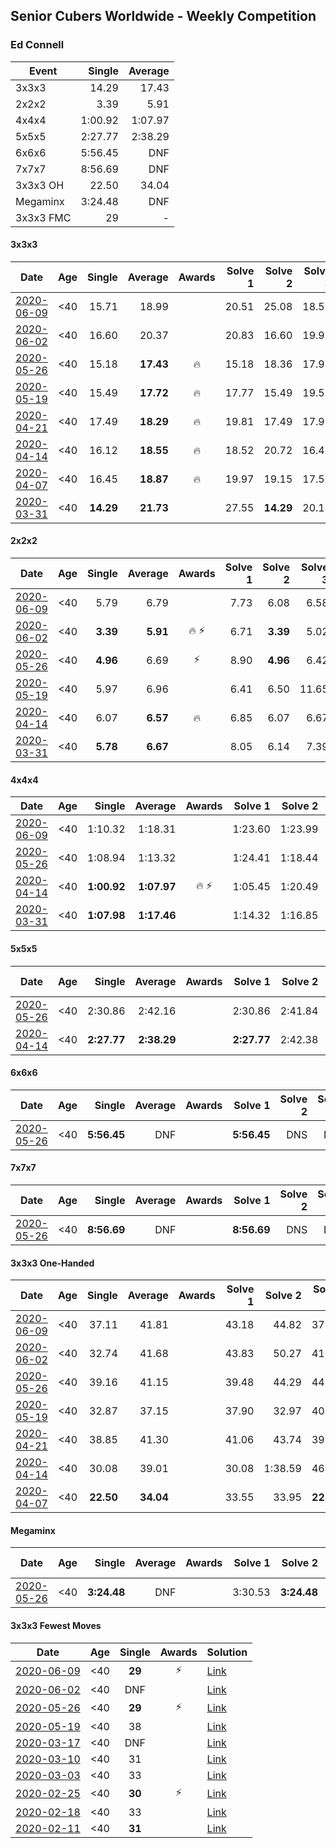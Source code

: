 ## Senior Cubers Worldwide - Weekly Competition
### Ed Connell

| Event | Single | Average |
| -- | --: | --: |
| 3x3x3 | 14.29 | 17.43 |
| 2x2x2 | 3.39 | 5.91 |
| 4x4x4 | 1:00.92 | 1:07.97 |
| 5x5x5 | 2:27.77 | 2:38.29 |
| 6x6x6 | 5:56.45 | DNF |
| 7x7x7 | 8:56.69 | DNF |
| 3x3x3 OH | 22.50 | 34.04 |
| Megaminx | 3:24.48 | DNF |
| 3x3x3 FMC | 29 | - |

#### 3x3x3

| Date | Age | Single | Average | Awards | Solve 1 | Solve 2 | Solve 3 | Solve 4 | Solve 5 | Video |
| :--: | :--: | --: | --: | :--: | --: | --: | --: | --: | --: | :-- |
| [2020-06-09](../333/results/2020-06-09.md) | <40 | 15.71 | 18.99 |  | 20.51 | 25.08 | 18.51 | 15.71 | 17.95 | [Link](https://www.facebook.com/events/903549840109576/permalink/906639443133949/) |
| [2020-06-02](../333/results/2020-06-02.md) | <40 | 16.60 | 20.37 |  | 20.83 | 16.60 | 19.96 | 21.15 | 20.32 | [Link](https://www.facebook.com/events/3373950429496747/permalink/3381554995402957/) |
| [2020-05-26](../333/results/2020-05-26.md) | <40 | 15.18 | **17.43** | 🔥 | 15.18 | 18.36 | 17.98 | 15.95 | 18.95 | [Link](https://www.facebook.com/events/688407551989463/permalink/691154921714726/) |
| [2020-05-19](../333/results/2020-05-19.md) | <40 | 15.49 | **17.72** | 🔥 | 17.77 | 15.49 | 19.59 | 19.38 | 16.02 | [Link](https://www.facebook.com/events/1880761498725633/permalink/1885616124906837/) |
| [2020-04-21](../333/results/2020-04-21.md) | <40 | 17.49 | **18.29** | 🔥 | 19.81 | 17.49 | 17.96 | 19.35 | 17.55 | [Link](https://www.facebook.com/events/880278499062375/permalink/883228898767335/) |
| [2020-04-14](../333/results/2020-04-14.md) | <40 | 16.12 | **18.55** | 🔥 | 18.52 | 20.72 | 16.41 | 16.12 | 22.27 | [Link](https://www.facebook.com/events/982619255468618/permalink/985739345156609/) |
| [2020-04-07](../333/results/2020-04-07.md) | <40 | 16.45 | **18.87** | 🔥 | 19.97 | 19.15 | 17.50 | 16.45 | 20.07 | [Link](https://www.facebook.com/events/510082903229069/permalink/511553629748663/) |
| [2020-03-31](../333/results/2020-03-31.md) | <40 | **14.29** | **21.73** |  | 27.55 | **14.29** | 20.14 | 20.80 | 24.26 | [Link](https://www.facebook.com/events/207898257161923/permalink/209185620366520/) |


#### 2x2x2

| Date | Age | Single | Average | Awards | Solve 1 | Solve 2 | Solve 3 | Solve 4 | Solve 5 | Video |
| :--: | :--: | --: | --: | :--: | --: | --: | --: | --: | --: | :-- |
| [2020-06-09](../222/results/2020-06-09.md) | <40 | 5.79 | 6.79 |  | 7.73 | 6.08 | 6.58 | 7.71 | 5.79 | [Link](https://www.facebook.com/events/903549840109576/permalink/906634199801140/) |
| [2020-06-02](../222/results/2020-06-02.md) | <40 | **3.39** | **5.91** | 🔥 ⚡ | 6.71 | **3.39** | 5.02 | 6.01 | 7.92 | [Link](https://www.facebook.com/events/3373950429496747/permalink/3381586012066522/) |
| [2020-05-26](../222/results/2020-05-26.md) | <40 | **4.96** | 6.69 | ⚡ | 8.90 | **4.96** | 6.42 | 6.93 | 6.72 | [Link](https://www.facebook.com/events/688407551989463/permalink/691158718381013/) |
| [2020-05-19](../222/results/2020-05-19.md) | <40 | 5.97 | 6.96 |  | 6.41 | 6.50 | 11.65 | 5.97 | 7.96 | [Link](https://www.facebook.com/events/1880761498725633/permalink/1885639354904514/) |
| [2020-04-14](../222/results/2020-04-14.md) | <40 | 6.07 | **6.57** | 🔥 | 6.85 | 6.07 | 6.67 | 6.52 | 6.51 | [Link](https://www.facebook.com/events/982619255468618/permalink/985744501822760/) |
| [2020-03-31](../222/results/2020-03-31.md) | <40 | **5.78** | **6.67** |  | 8.05 | 6.14 | 7.39 | **5.78** | 6.48 | [Link](https://www.facebook.com/events/637372103486119/permalink/638709733352356/) |


#### 4x4x4

| Date | Age | Single | Average | Awards | Solve 1 | Solve 2 | Solve 3 | Solve 4 | Solve 5 | Video |
| :--: | :--: | --: | --: | :--: | --: | --: | --: | --: | --: | :-- |
| [2020-06-09](../444/results/2020-06-09.md) | <40 | 1:10.32 | 1:18.31 |  | 1:23.60 | 1:23.99 | 1:10.32 | 1:19.45 | 1:11.88 | [Link](https://www.facebook.com/events/1130228284009045/permalink/1133579520340588/) |
| [2020-05-26](../444/results/2020-05-26.md) | <40 | 1:08.94 | 1:13.32 |  | 1:24.41 | 1:18.44 | 1:09.98 | 1:11.54 | 1:08.94 | [Link](https://www.facebook.com/events/637852836799991/permalink/640330029885605/) |
| [2020-04-14](../444/results/2020-04-14.md) | <40 | **1:00.92** | **1:07.97** | 🔥 ⚡ | 1:05.45 | 1:20.49 | 1:11.06 | **1:00.92** | 1:07.41 | [Link](https://www.facebook.com/events/1400953806773430/permalink/1404450843090393/) |
| [2020-03-31](../444/results/2020-03-31.md) | <40 | **1:07.98** | **1:17.46** |  | 1:14.32 | 1:16.85 | 1:21.20 | **1:07.98** | 1:30.00 | [Link](https://www.facebook.com/events/269276700734640/permalink/270625277266449/) |


#### 5x5x5

| Date | Age | Single | Average | Awards | Solve 1 | Solve 2 | Solve 3 | Solve 4 | Solve 5 | Video |
| :--: | :--: | --: | --: | :--: | --: | --: | --: | --: | --: | :-- |
| [2020-05-26](../555/results/2020-05-26.md) | <40 | 2:30.86 | 2:42.16 |  | 2:30.86 | 2:41.84 | 2:53.77 | DNS | DNS | [Link](https://www.facebook.com/events/637852836799991/permalink/640338936551381/) |
| [2020-04-14](../555/results/2020-04-14.md) | <40 | **2:27.77** | **2:38.29** |  | **2:27.77** | 2:42.38 | 2:44.73 | DNS | DNS | [Link](https://www.facebook.com/events/1400953806773430/permalink/1404474776421333/) |


#### 6x6x6

| Date | Age | Single | Average | Awards | Solve 1 | Solve 2 | Solve 3 | Video |
| :--: | :--: | --: | --: | :--: | --: | --: | --: | :-- |
| [2020-05-26](../666/results/2020-05-26.md) | <40 | **5:56.45** | DNF |  | **5:56.45** | DNS | DNS | [Link](https://www.facebook.com/events/637852836799991/permalink/640361549882453/) |


#### 7x7x7

| Date | Age | Single | Average | Awards | Solve 1 | Solve 2 | Solve 3 | Video |
| :--: | :--: | --: | --: | :--: | --: | --: | --: | :-- |
| [2020-05-26](../777/results/2020-05-26.md) | <40 | **8:56.69** | DNF |  | **8:56.69** | DNS | DNS | [Link](https://www.facebook.com/events/637852836799991/permalink/640364566548818/) |


#### 3x3x3 One-Handed

| Date | Age | Single | Average | Awards | Solve 1 | Solve 2 | Solve 3 | Solve 4 | Solve 5 | Video |
| :--: | :--: | --: | --: | :--: | --: | --: | --: | --: | --: | :-- |
| [2020-06-09](../333oh/results/2020-06-09.md) | <40 | 37.11 | 41.81 |  | 43.18 | 44.82 | 37.11 | 43.93 | 38.31 | [Link](https://www.facebook.com/events/903549840109576/permalink/906641523133741/) |
| [2020-06-02](../333oh/results/2020-06-02.md) | <40 | 32.74 | 41.68 |  | 43.83 | 50.27 | 41.46 | 32.74 | 39.74 | [Link](https://www.facebook.com/events/3373950429496747/permalink/3381573405401116/) |
| [2020-05-26](../333oh/results/2020-05-26.md) | <40 | 39.16 | 41.15 |  | 39.48 | 44.29 | 44.58 | 39.16 | 39.67 | [Link](https://www.facebook.com/events/688407551989463/permalink/691149815048570/) |
| [2020-05-19](../333oh/results/2020-05-19.md) | <40 | 32.87 | 37.15 |  | 37.90 | 32.97 | 40.59 | 46.65 | 32.87 | [Link](https://www.facebook.com/events/1880761498725633/permalink/1885626538239129/) |
| [2020-04-21](../333oh/results/2020-04-21.md) | <40 | 38.85 | 41.30 |  | 41.06 | 43.74 | 39.11 | 45.25 | 38.85 | [Link](https://www.facebook.com/events/880278499062375/permalink/883221008768124/) |
| [2020-04-14](../333oh/results/2020-04-14.md) | <40 | 30.08 | 39.01 |  | 30.08 | 1:38.59 | 46.42 | 39.87 | 30.75 | [Link](https://www.facebook.com/events/982619255468618/permalink/985752388488638/) |
| [2020-04-07](../333oh/results/2020-04-07.md) | <40 | **22.50** | **34.04** |  | 33.55 | 33.95 | **22.50** | 40.72 | 34.62 | [Link](https://www.facebook.com/events/682716079141575/permalink/684177285662121/) |


#### Megaminx

| Date | Age | Single | Average | Awards | Solve 1 | Solve 2 | Solve 3 | Solve 4 | Solve 5 | Video |
| :--: | :--: | --: | --: | :--: | --: | --: | --: | --: | --: | :-- |
| [2020-05-26](../minx/results/2020-05-26.md) | <40 | **3:24.48** | DNF |  | 3:30.53 | **3:24.48** | DNS | DNS | DNS | [Link](https://www.facebook.com/events/688407551989463/permalink/691174248379460/) |


#### 3x3x3 Fewest Moves

| Date | Age | Single | Awards | Solution |
| :--: | :--: | :--: | :--: | :-- |
| [2020-06-09](../333fm/results/2020-06-09.md) | <40 | **29** | ⚡ | [Link](https://www.facebook.com/events/855783411578420/permalink/856819448141483/) |
| [2020-06-02](../333fm/results/2020-06-02.md) | <40 | DNF |  | [Link](https://www.facebook.com/events/3920457157996941/permalink/3925796234129700/) |
| [2020-05-26](../333fm/results/2020-05-26.md) | <40 | **29** | ⚡ | [Link](https://www.facebook.com/events/2622968941252005/permalink/2625580534324179/) |
| [2020-05-19](../333fm/results/2020-05-19.md) | <40 | 38 |  | [Link](https://www.facebook.com/events/568280284126471/permalink/569101377377695/) |
| [2020-03-17](../333fm/results/2020-03-17.md) | <40 | DNF |  | [Link](https://www.facebook.com/events/210706923625115/permalink/213821129980361/) |
| [2020-03-10](../333fm/results/2020-03-10.md) | <40 | 31 |  | [Link](https://www.facebook.com/events/640532176759268/permalink/640765876735898/) |
| [2020-03-03](../333fm/results/2020-03-03.md) | <40 | 33 |  | [Link](https://www.facebook.com/events/235909040903027/permalink/236318790862052/) |
| [2020-02-25](../333fm/results/2020-02-25.md) | <40 | **30** | ⚡ | [Link](https://www.facebook.com/events/215751886207638/permalink/216366502812843/) |
| [2020-02-18](../333fm/results/2020-02-18.md) | <40 | 33 |  | [Link](https://www.facebook.com/groups/1604105099735401/permalink/2146673152145257/) |
| [2020-02-11](../333fm/results/2020-02-11.md) | <40 | **31** |  | [Link](https://www.facebook.com/groups/1604105099735401/permalink/2138923996253506/) |


<!-- Global site tag (gtag.js) - Google Analytics -->
<script async src="https://www.googletagmanager.com/gtag/js?id=UA-86348435-3"></script>
<script>window.dataLayer = window.dataLayer || []; function gtag() {dataLayer.push(arguments);} gtag('js', new Date()); gtag('config', 'UA-86348435-3');</script>
